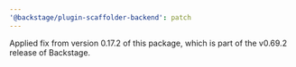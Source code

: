 ```yaml
---
'@backstage/plugin-scaffolder-backend': patch
---
```


Applied fix from version 0.17.2 of this package, which is part of the v0.69.2 release of Backstage.
